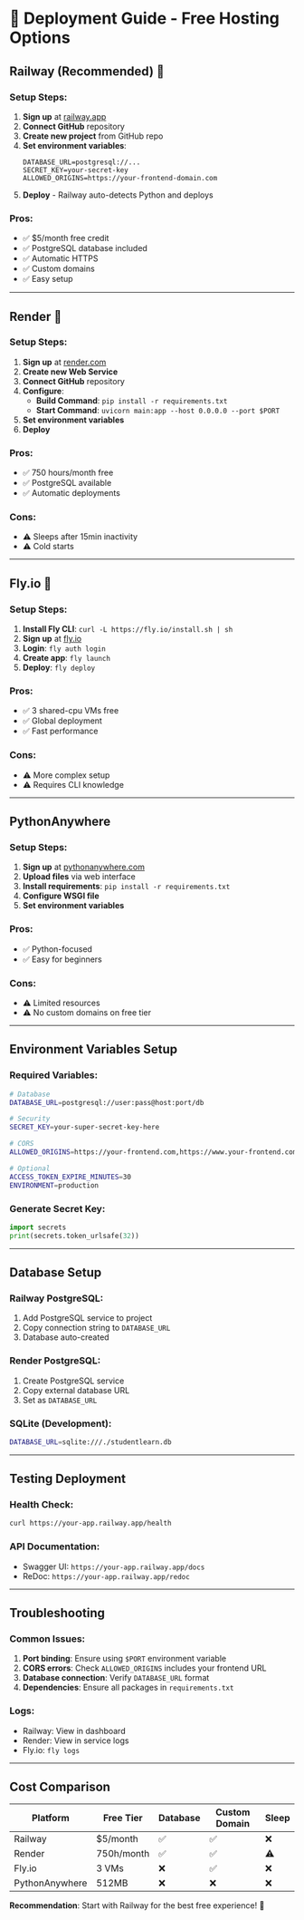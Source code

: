 # 🚀 Deployment Guide - Free Hosting Options

## Railway (Recommended) 🥇

### Setup Steps:
1. **Sign up** at [railway.app](https://railway.app)
2. **Connect GitHub** repository
3. **Create new project** from GitHub repo
4. **Set environment variables**:
   ```
   DATABASE_URL=postgresql://...
   SECRET_KEY=your-secret-key
   ALLOWED_ORIGINS=https://your-frontend-domain.com
   ```
5. **Deploy** - Railway auto-detects Python and deploys

### Pros:
- ✅ $5/month free credit
- ✅ PostgreSQL database included
- ✅ Automatic HTTPS
- ✅ Custom domains
- ✅ Easy setup

---

## Render 🥈

### Setup Steps:
1. **Sign up** at [render.com](https://render.com)
2. **Create new Web Service**
3. **Connect GitHub** repository
4. **Configure**:
   - **Build Command**: `pip install -r requirements.txt`
   - **Start Command**: `uvicorn main:app --host 0.0.0.0 --port $PORT`
5. **Set environment variables**
6. **Deploy**

### Pros:
- ✅ 750 hours/month free
- ✅ PostgreSQL available
- ✅ Automatic deployments

### Cons:
- ⚠️ Sleeps after 15min inactivity
- ⚠️ Cold starts

---

## Fly.io 🥉

### Setup Steps:
1. **Install Fly CLI**: `curl -L https://fly.io/install.sh | sh`
2. **Sign up** at [fly.io](https://fly.io)
3. **Login**: `fly auth login`
4. **Create app**: `fly launch`
5. **Deploy**: `fly deploy`

### Pros:
- ✅ 3 shared-cpu VMs free
- ✅ Global deployment
- ✅ Fast performance

### Cons:
- ⚠️ More complex setup
- ⚠️ Requires CLI knowledge

---

## PythonAnywhere

### Setup Steps:
1. **Sign up** at [pythonanywhere.com](https://pythonanywhere.com)
2. **Upload files** via web interface
3. **Install requirements**: `pip install -r requirements.txt`
4. **Configure WSGI file**
5. **Set environment variables**

### Pros:
- ✅ Python-focused
- ✅ Easy for beginners

### Cons:
- ⚠️ Limited resources
- ⚠️ No custom domains on free tier

---

## Environment Variables Setup

### Required Variables:
```bash
# Database
DATABASE_URL=postgresql://user:pass@host:port/db

# Security
SECRET_KEY=your-super-secret-key-here

# CORS
ALLOWED_ORIGINS=https://your-frontend.com,https://www.your-frontend.com

# Optional
ACCESS_TOKEN_EXPIRE_MINUTES=30
ENVIRONMENT=production
```

### Generate Secret Key:
```python
import secrets
print(secrets.token_urlsafe(32))
```

---

## Database Setup

### Railway PostgreSQL:
1. Add PostgreSQL service to project
2. Copy connection string to `DATABASE_URL`
3. Database auto-created

### Render PostgreSQL:
1. Create PostgreSQL service
2. Copy external database URL
3. Set as `DATABASE_URL`

### SQLite (Development):
```bash
DATABASE_URL=sqlite:///./studentlearn.db
```

---

## Testing Deployment

### Health Check:
```bash
curl https://your-app.railway.app/health
```

### API Documentation:
- Swagger UI: `https://your-app.railway.app/docs`
- ReDoc: `https://your-app.railway.app/redoc`

---

## Troubleshooting

### Common Issues:
1. **Port binding**: Ensure using `$PORT` environment variable
2. **CORS errors**: Check `ALLOWED_ORIGINS` includes your frontend URL
3. **Database connection**: Verify `DATABASE_URL` format
4. **Dependencies**: Ensure all packages in `requirements.txt`

### Logs:
- Railway: View in dashboard
- Render: View in service logs
- Fly.io: `fly logs`

---

## Cost Comparison

| Platform | Free Tier | Database | Custom Domain | Sleep |
|----------|-----------|----------|---------------|-------|
| Railway | $5/month | ✅ | ✅ | ❌ |
| Render | 750h/month | ✅ | ✅ | ⚠️ |
| Fly.io | 3 VMs | ❌ | ✅ | ❌ |
| PythonAnywhere | 512MB | ❌ | ❌ | ❌ |

**Recommendation**: Start with Railway for the best free experience! 🎉 